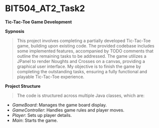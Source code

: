 # BIT504_AT2_Task2

**Tic-Tac-Toe Game Development**

**Sypnosis**
> This project involves completing a partially developed Tic-Tac-Toe game, building upon existing code. The provided codebase includes some implemented features, accompanied by TODO comments that outline the remaining tasks to be addressed. The game utilizes a JPanel to render Noughts and Crosses on a canvas, providing a graphical user interface. My objective is to finish the game by completing the outstanding tasks, ensuring a fully functional and playable Tic-Tac-Toe experience.

**Project Structure**
> The code is structured across multiple Java classes, which are:

* _GameBoard_: Manages the game board display.
* _GameController_: Handles game rules and player moves.
* _Player_: Sets up player details.
* _Main_: Starts the game.
